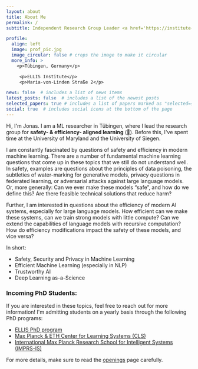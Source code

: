 ```yaml
---
layout: about
title: About Me
permalink: /
subtitle: Independent Research Group Leader <a href='https://institute-tue.ellis.eu/'>ELLIS Institute</a> &  <a href='https://is.mpg.de/'>MPI-IS</a> # Address. Contacts. Moto. Etc.

profile:
  align: left
  image: prof_pic.jpg
  image_circular: false # crops the image to make it circular
  more_info: >
    <p>Tübingen, Germany</p>

     <p>ELLIS Institute</p>
     <p>Maria-von-Linden Straße 2</p>

news: false  # includes a list of news items
latest_posts: false  # includes a list of the newest posts
selected_papers: true # includes a list of papers marked as "selected={true}"
social: true  # includes social icons at the bottom of the page
---
```


Hi, I'm Jonas. I am a ML researcher in Tübingen, where I lead the research group for **safety- & efficiency- aligned learning** (🦭). Before this, I've spent time at the University of Maryland and the University of Siegen.

I am constantly fascinated by questions of safety and efficiency in modern machine learning. There are a number of fundamental machine learning questions that come up in these topics that we still do not understand well.
In safety, examples are questions about the principles of data poisoning, the subtleties of water-marking for generative models,
privacy questions in federated learning, or adversarial attacks against large language models. Or, more generally: Can we ever make these models “safe”, and how do we define this? Are there feasible technical solutions that reduce harm?

Further, I am interested in questions about the efficiency of modern AI systems, especially for large language models. How efficient can we make these systems, can we train strong models with little compute? Can we extend the capabilities of language models with recursive computation? How do efficiency modifications impact the safety of these models, and vice versa?



In short:
* Safety, Security and Privacy in Machine Learning
* Efficient Machine Learning (especially in NLP)
* Trustworthy AI
* Deep Learning as-a-Science


###  Incoming PhD Students:

If you are interested in these topics, feel free to reach out for more information! I'm admitting students on a yearly basis through the following PhD programs:
* [ELLIS PhD program](https://ellis.eu/phd-postdoc)
* [Max Planck & ETH Center for Learning Systems (CLS)](https://learning-systems.org/)
* [International Max Planck Research School for Intelligent Systems (IMPRS-IS)](https://imprs.is.mpg.de/)

For more details, make sure to read the [openings](openings) page carefully.
